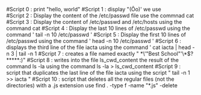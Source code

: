 #Script 0 : print "hello, world"
#Script 1 : display "(Ôo)' we use \
#Script 2 : Display the content of the /etc/passwd file use the commnad cat
#Script 3 : Display the content of /etc/passwd and /etc/hosts using the command cat 
#Script 4 : Display the last 10 lines of /etc/passwd using the command ' tail -n 10  /etc/passwd '
#Script 5 : Display the first 10 lines of /etc/passwd using the command ' head -n 10 /etc/passwd ' 
#Script 6 : displays the third line of the file iacta using the command ' cat iacta | head -n 3 | tail -n 1
#Script 7 : creates a file named exactly " \*\\\'\"Best School"\'\\\*$\?\*\*\*\*\*:)" 
#Script 8 : writes into the file ls_cwd_content the result of the command ls -la using the command ls -la > ls_cwd_content
#Script 9 : script that duplicates the last line of the file iacta using the script " tail -n 1 >>  iacta "
#Script 10 : script that deletes all the regular files (not the directories) with a .js extension use find . -type f -name "*.js" -delete
